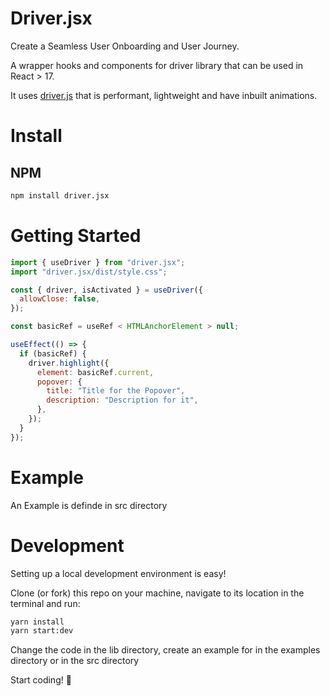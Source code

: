 # Driver.jsx

Create a Seamless User Onboarding and User Journey.

A wrapper hooks and components for driver library that can be used in React > 17.

It uses [driver.js]("https://github.com/kamranahmedse/driver.js") that is performant, lightweight and have inbuilt animations.

# Install

## NPM

```bash
npm install driver.jsx
```

# Getting Started

```js
import { useDriver } from "driver.jsx";
import "driver.jsx/dist/style.css";

const { driver, isActivated } = useDriver({
  allowClose: false,
});

const basicRef = useRef < HTMLAnchorElement > null;

useEffect(() => {
  if (basicRef) {
    driver.highlight({
      element: basicRef.current,
      popover: {
        title: "Title for the Popover",
        description: "Description for it",
      },
    });
  }
});
```

# Example

An Example is definde in src directory

# Development

Setting up a local development environment is easy!

Clone (or fork) this repo on your machine, navigate to its location in the terminal and run:

```bash
yarn install
yarn start:dev
```

Change the code in the lib directory, create an example for in the examples directory or in the src directory

Start coding! 🥳
